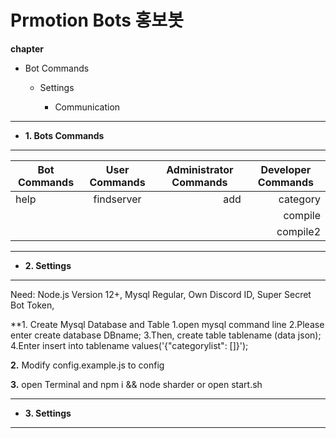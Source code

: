 Prmotion Bots 홍보봇 
=============
**chapter**
* Bot Commands

  + Settings

    * Communication

---------------------------------------
+ **1. Bots Commands**
---------------------------------------

|  <center>Bot Commands</center> |  <center>User Commands</center> |  <center>Administrator Commands</center> |  <center>Developer Commands</center> |
|:--------|:--------:|--------:|--------:|
|help |findserver |add  |category |
| | | |compile |
| | | |compile2 |
---------------------------------------
+ **2. Settings**
---------------------------------------

  Need:
    Node.js Version 12+,
    Mysql Regular,
    Own Discord ID,
    Super Secret Bot Token,
    
    
   **1. Create Mysql Database and Table
        1.open mysql command line
        2.Please enter create database DBname;
        3.Then, 
        create table tablename (data json);
        4.Enter
        insert into tablename values('{"categorylist": []}');
        
       
          
   **2.** Modify config.example.js to config
   
   
   
  
   **3.** open Terminal and npm i && node sharder or open start.sh
   
   ---------------------------------------
   + **3. Settings**
   ---------------------------------------
   
  
